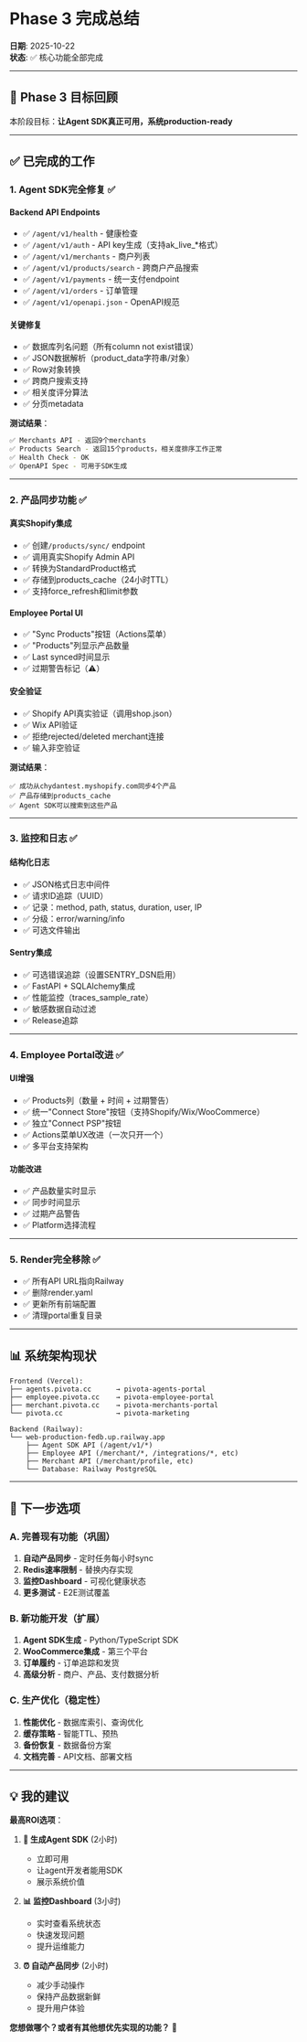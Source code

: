 # Phase 3 完成总结

**日期**: 2025-10-22  
**状态**: ✅ 核心功能全部完成

---

## 🎯 Phase 3 目标回顾

本阶段目标：**让Agent SDK真正可用，系统production-ready**

---

## ✅ 已完成的工作

### 1. Agent SDK完全修复 ✅

#### Backend API Endpoints
- ✅ `/agent/v1/health` - 健康检查
- ✅ `/agent/v1/auth` - API key生成（支持ak_live_*格式）
- ✅ `/agent/v1/merchants` - 商户列表
- ✅ `/agent/v1/products/search` - 跨商户产品搜索
- ✅ `/agent/v1/payments` - 统一支付endpoint
- ✅ `/agent/v1/orders` - 订单管理
- ✅ `/agent/v1/openapi.json` - OpenAPI规范

#### 关键修复
- ✅ 数据库列名问题（所有column not exist错误）
- ✅ JSON数据解析（product_data字符串/对象）
- ✅ Row对象转换
- ✅ 跨商户搜索支持
- ✅ 相关度评分算法
- ✅ 分页metadata

**测试结果**：
```bash
✅ Merchants API - 返回9个merchants
✅ Products Search - 返回15个products，相关度排序工作正常
✅ Health Check - OK
✅ OpenAPI Spec - 可用于SDK生成
```

---

### 2. 产品同步功能 ✅

#### 真实Shopify集成
- ✅ 创建`/products/sync/` endpoint
- ✅ 调用真实Shopify Admin API
- ✅ 转换为StandardProduct格式
- ✅ 存储到products_cache（24小时TTL）
- ✅ 支持force_refresh和limit参数

#### Employee Portal UI
- ✅ "Sync Products"按钮（Actions菜单）
- ✅ "Products"列显示产品数量
- ✅ Last synced时间显示
- ✅ 过期警告标记（⚠️）

#### 安全验证
- ✅ Shopify API真实验证（调用shop.json）
- ✅ Wix API验证
- ✅ 拒绝rejected/deleted merchant连接
- ✅ 输入非空验证

**测试结果**：
```
✅ 成功从chydantest.myshopify.com同步4个产品
✅ 产品存储到products_cache
✅ Agent SDK可以搜索到这些产品
```

---

### 3. 监控和日志 ✅

#### 结构化日志
- ✅ JSON格式日志中间件
- ✅ 请求ID追踪（UUID）
- ✅ 记录：method, path, status, duration, user, IP
- ✅ 分级：error/warning/info
- ✅ 可选文件输出

#### Sentry集成
- ✅ 可选错误追踪（设置SENTRY_DSN启用）
- ✅ FastAPI + SQLAlchemy集成
- ✅ 性能监控（traces_sample_rate）
- ✅ 敏感数据自动过滤
- ✅ Release追踪

---

### 4. Employee Portal改进 ✅

#### UI增强
- ✅ Products列（数量 + 时间 + 过期警告）
- ✅ 统一"Connect Store"按钮（支持Shopify/Wix/WooCommerce）
- ✅ 独立"Connect PSP"按钮
- ✅ Actions菜单UX改进（一次只开一个）
- ✅ 多平台支持架构

#### 功能改进
- ✅ 产品数量实时显示
- ✅ 同步时间显示
- ✅ 过期产品警告
- ✅ Platform选择流程

---

### 5. Render完全移除 ✅

- ✅ 所有API URL指向Railway
- ✅ 删除render.yaml
- ✅ 更新所有前端配置
- ✅ 清理portal重复目录

---

## 📊 系统架构现状

```
Frontend (Vercel):
├── agents.pivota.cc      → pivota-agents-portal
├── employee.pivota.cc    → pivota-employee-portal  
├── merchant.pivota.cc    → pivota-merchants-portal
└── pivota.cc             → pivota-marketing

Backend (Railway):
└── web-production-fedb.up.railway.app
    ├── Agent SDK API (/agent/v1/*)
    ├── Employee API (/merchant/*, /integrations/*, etc)
    ├── Merchant API (/merchant/profile, etc)
    └── Database: Railway PostgreSQL
```

---

## 🎯 下一步选项

### A. 完善现有功能（巩固）
1. **自动产品同步** - 定时任务每小时sync
2. **Redis速率限制** - 替换内存实现
3. **监控Dashboard** - 可视化健康状态
4. **更多测试** - E2E测试覆盖

### B. 新功能开发（扩展）
1. **Agent SDK生成** - Python/TypeScript SDK
2. **WooCommerce集成** - 第三个平台
3. **订单履约** - 订单追踪和发货
4. **高级分析** - 商户、产品、支付数据分析

### C. 生产优化（稳定性）
1. **性能优化** - 数据库索引、查询优化
2. **缓存策略** - 智能TTL、预热
3. **备份恢复** - 数据备份方案
4. **文档完善** - API文档、部署文档

---

## 💡 我的建议

**最高ROI选项**：

1. **🤖 生成Agent SDK** (2小时)
   - 立即可用
   - 让agent开发者能用SDK
   - 展示系统价值

2. **📊 监控Dashboard** (3小时)
   - 实时查看系统状态
   - 快速发现问题
   - 提升运维能力

3. **⏰ 自动产品同步** (2小时)
   - 减少手动操作
   - 保持产品数据新鲜
   - 提升用户体验

**您想做哪个？或者有其他想优先实现的功能？** 🚀





